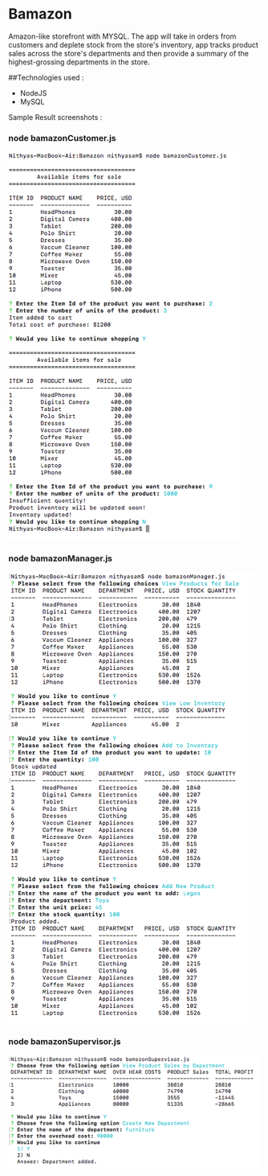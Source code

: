# Bamazon
Amazon-like storefront with MYSQL. The app will take in orders from customers and deplete stock from the store's inventory, app tracks product sales across the store's departments and then provide a summary of the highest-grossing departments in the store.

##Technologies used : 

* NodeJS
* MySQL

Sample Result screenshots : 

### node bamazonCustomer.js

![bamazonCustomer.js](/images/bamazonCustomer.png)

### node bamazonManager.js

![bamazonManager.js](/images/bamazonManager.png)

### node bamazonSupervisor.js

![bamazonSupervisor.js](/images/bamazonSupervisor.png)